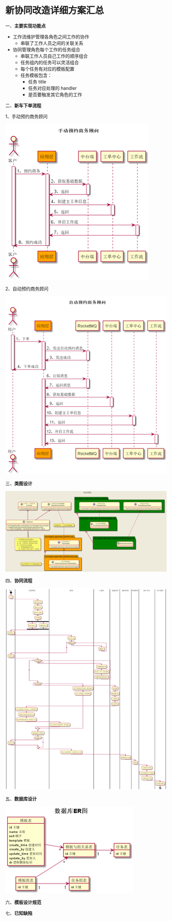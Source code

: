 # 新协同改造详细方案汇总

一、**主要实现功能点**

- 工作流维护管理各角色之间工作的协作
  - 串联了工作人员之间的关联关系
- 协同管理角色每个工作的任务组合
  - 串联工作人员自己工作的顺序组合
  - 任务组内的任务可以灵活组合
  - 每个任务有对应的模板配置
  - 任务模板包含：
    - 任务 title
    - 任务对应处理的 handler
    - 是否要触发其它角色的工作

二、**新车下单流程**

1、手动预约商务顾问

![avatar](./out/plantuml/1.手动预约商务顾问/手动预约商务顾问.png)

2、自动预约商务顾问

![avatar](./out/plantuml/2.自动预约商务顾问/自动预约商务顾问.png)

三、**类图设计**

![avatar](./out/plantuml/4.协同类图/协同类图.png)

四、**协同流程**

![avatar](./out/plantuml/3.新车协同流程/3.新车协同流程.png)

五、**数据库设计**

![avatar](./out/plantuml/5.协同数据库设计/数据库ER图.png)

六、**模板设计规范**

七、**已知缺陷**
